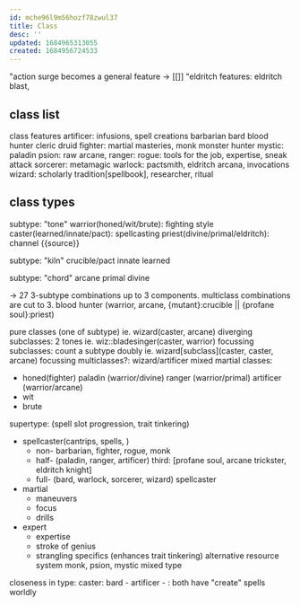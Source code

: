 ```yaml
---
id: mche96l9m56hozf78zwul37
title: Class
desc: ''
updated: 1684965313055
created: 1684956724533
---
```


"action surge becomes a general feature -> [[]]
"eldritch features: eldritch blast,
## class list
  class features
artificer: infusions, spell creations
barbarian
bard
blood hunter
cleric
druid
fighter: martial masteries,
monk
monster hunter
mystic:
paladin
psion: raw arcane,
ranger:
rogue: tools for the job, expertise, sneak attack
sorcerer: metamagic
warlock: pactsmith, eldritch arcana, invocations
wizard: scholarly tradition[spellbook], researcher, ritual

## class types
subtype: "tone"
warrior(honed/wit/brute): fighting style
caster(learned/innate/pact): spellcasting
priest(divine/primal/eldritch): channel {{source}}

subtype: "kiln"
crucible/pact
innate
learned

subtype: "chord"
arcane
primal
divine

-> 27 3-subtype combinations
up to 3 components. multiclass combinations are cut to 3.
blood hunter (warrior, arcane, {mutant}:crucible || {profane soul}:priest)

pure classes (one of subtype) ie. wizard(caster, arcane)
  diverging subclasses: 2 tones ie. wiz::bladesinger(caster, warrior)
  focussing subclasses: count a subtype doubly ie. wizard[subclass](caster, caster, arcane)
focussing multiclasses?: wizard/artificer
mixed martial classes:
  - honed(fighter)
  paladin (warrior/divine)
  ranger (warrior/primal)
  artificer (warrior/arcane)
  - wit
  - brute

supertype: (spell slot progression, trait tinkering)
- spellcaster(cantrips, spells, )
  + non-
    barbarian, fighter, rogue, monk
  + half-
    (paladin, ranger, artificer) third: [profane soul, arcane trickster, eldritch knight]
  + full-
    (bard, warlock, sorcerer, wizard)
    spellcaster
- martial
  + maneuvers
  + focus
  + drills
- expert
  + expertise
  + stroke of genius
  + strangling specifics (enhances trait tinkering)
alternative resource system
  monk, psion, mystic
mixed type

closeness in type:
caster:
  bard - artificer - : both have "create" spells worldly